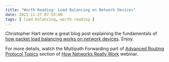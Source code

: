 ```yaml
---
title: "Worth Reading: Load Balancing on Network Devices"
date: 2021-11-27 07:53:00
tags: [ load balancing, worth reading ]
---
```

Christopher Hart wrote a great blog post explaining the fundamentals of [how packet load balancing works on network devices](https://www.chrisjhart.com/Understanding-Load-Balancing/). Enjoy.

For more details, watch the Multipath Forwarding part of [Advanced Routing Protocol Topics](https://my.ipspace.net/bin/list?id=Net101#ADV_ROUTING) section of [How Networks Really Work](https://www.ipspace.net/How_Networks_Really_Work) webinar.

